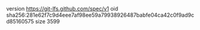 version https://git-lfs.github.com/spec/v1
oid sha256:281e62f7c9d4eee7af98ee59a79938926487babfe04ca42c0f9ad9cd85160575
size 3599
